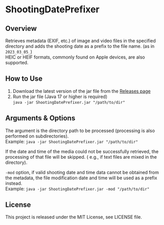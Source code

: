 # ShootingDatePrefixer

## Overview

Retrieves metadata (EXIF, etc.) of image and video files in the specified directory and adds the shooting date as a
prefix to the file name. (as in `2023_03_05_`)  
HEIC or HEIF formats, commonly found on Apple devices, are also supported.

## How to Use

1. Download the latest version of the jar file from
   the [Releases page](https://github.com/FUGAMARU/ShootingDatePrefixer/releases)
1. Run the jar file (Java 17 or higher is required)  
   `java -jar ShootingDatePrefixer.jar "/path/to/dir"`

## Arguments & Options

The argument is the directory path to be processed (processing is also performed on subdirectories).  
Example: `java -jar ShootingDatePrefixer.jar "/path/to/dir"`

If the date and time of the media could not be successfully retrieved, the processing of that file will be skipped. (
e.g., if text files are mixed in the directory).

`-mod` option, if valid shooting date and time data cannot be obtained from the metadata, the file modification date and
time will be used as a prefix instead.  
Example: `java -jar ShootingDatePrefixer.jar -mod "/path/to/dir"`

## License

This project is released under the MIT License, see LICENSE file.